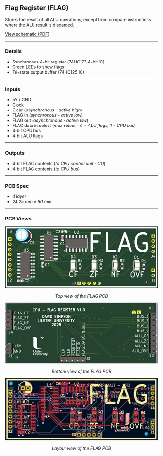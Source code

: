 ## Flag Register (FLAG)

Stores the result of all ALU operations, except from compare instructions where the ALU result is discarded.

[View schematic (PDF)](FLAG_schematic.pdf)

---

### Details

- Synchronous 4-bit register (74HC173 4-bit IC)
- Green LEDs to show flags
- Tri-state output buffer (74HC125 IC)

---

### Inputs

- 5V / GND
- Clock
- Clear (*asynchronous - active high*)
- FLAG in (*synchronous - active low*)
- FLAG out (*asynchronous - active low*)
- FLAG data in select (*mux select - 0 = ALU flags, 1 = CPU bus*)
- 4-bit CPU bus
- 4-bit ALU flags

---

### Outputs

- 4-bit FLAG contents (*to CPU control unit - CU*)
- 4-bit FLAG contents (*to CPU bus*)

---

### PCB Spec

- *4 layer*
- *24.25 mm × 60 mm*

---

### PCB Views

<p align="center">
  <img src="../../images/flag_pcb_top.PNG" alt="FLAG pcb top" width="600"/>
</p>
<p align="center"><em>Top view of the FLAG PCB</em></p>

<p align="center">
  <img src="../../images/flag_pcb_bottom.PNG" alt="FLAG pcb bottom" width="600"/>
</p>
<p align="center"><em>Bottom view of the FLAG PCB</em></p>

<p align="center">
  <img src="../../images/flag_pcb_design.PNG" alt="FLAG pcb design" width="600"/>
</p>
<p align="center"><em>Layout view of the FLAG PCB</em></p>

